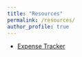 ```yaml
---
title: "Resources"
permalink: /resources/
author_profile: true
---
```



* <a href="https://docs.google.com/spreadsheets/d/1tLWwg4lTzcZQm0YpEIN-SXuZceSM5pLB/edit?pli=1&gid=723875511#gid=723875511" target="_blank" rel="noopener noreferrer">Expense Tracker</a> <br>

